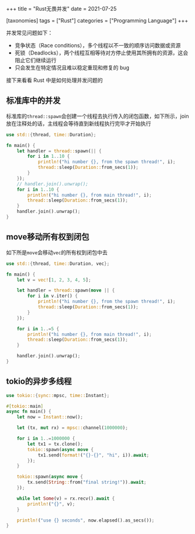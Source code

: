+++
title = "Rust无畏并发"
date = 2021-07-25

[taxonomies]
tags = ["Rust"]
categories = ["Programming Language"]
+++

并发常见问题如下：

- 竞争状态（Race conditions），多个线程以不一致的顺序访问数据或资源
- 死锁（Deadlocks），两个线程互相等待对方停止使用其所拥有的资源，这会阻止它们继续运行
- 只会发生在特定情况且难以稳定重现和修复的 bug

接下来看看 Rust 中是如何处理并发问题的

<!-- more -->

## 标准库中的并发

标准库的```thread::spawn```会创建一个线程去执行传入的闭包函数，如下所示，join放在注释处的话，主线程会等待直到新线程执行完毕才开始执行

```rust
use std::{thread, time::Duration};

fn main() {
    let handler = thread::spawn(|| {
        for i in 1..10 {
            println!("hi number {}, from the spawn thread!", i);
            thread::sleep(Duration::from_secs(1));
        }
    });
    // handler.join().unwrap();
    for i in 1..10 {
        println!("hi number {}, from main thread!", i);
        thread::sleep(Duration::from_secs(1));
    }
    handler.join().unwrap();
}
```

## move移动所有权到闭包

如下所是```move```会移动```vec```的所有权到闭包中去

```rust
use std::{thread, time::Duration, vec};

fn main() {
    let v = vec![1, 2, 3, 4, 5];

    let handler = thread::spawn(move || {
        for i in v.iter() {
            println!("hi number {}, from the spawn thread!", i);
            thread::sleep(Duration::from_secs(1));
        }
    });

    for i in 1..=5 {
        println!("hi number {}, from main thread!", i);
        thread::sleep(Duration::from_secs(1));
    }

    handler.join().unwrap();
}
```

## tokio的异步多线程

```rust
use tokio::{sync::mpsc, time::Instant};

#[tokio::main]
async fn main() {
    let now = Instant::now();

    let (tx, mut rx) = mpsc::channel(1000000);

    for i in 1..=1000000 {
        let tx1 = tx.clone();
        tokio::spawn(async move {
            tx1.send(format!("{}-{}", "hi", i)).await;
        });
    }

    tokio::spawn(async move {
        tx.send(String::from("final string!")).await;
    });

    while let Some(v) = rx.recv().await {
        println!("{}", v);
    }

    println!("use {} seconds", now.elapsed().as_secs());
}
```